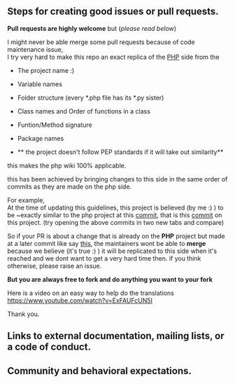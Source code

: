 ## Steps for creating good issues or pull requests.

**Pull requests are highly welcome** but (*please read below*)

I might never be able merge some pull requests because of code maintenance issue,  
I try very hard to make this repo an exact replica of the [PHP](https://github.com/mgp25/Instagram-API) side from the 

- The project name :) 
- Variable names 
- Folder structure (every *.php file has its *.py sister)
- Class names and Order of functions in a class
- Funtion/Method signature
- Package names

- ** the project doesn't follow PEP standards if it will take out similarity**

this makes the php wiki 100% applicable. 

this has been achieved by bringing changes to this side in the same order of commits as they are made on the php side.

For example,  
At the time of updating this guidelines, this project is believed (by me :) ) to be ~exactly similar to the php project at this [commit](https://github.com/mgp25/Instagram-API/commit/7c37130890287287b0d2a6823cfbd9caffaf2a03),
that is this [commit](https://github.com/danleyb2/Instagram-API/commit/be1d4357d896af9581c1be96a74136eebc12667a) on this project. (try opening the above commits in two new tabs and compare)


So if your PR is about a change that is already on the **PHP** project but made at a later commit like say [this](https://github.com/mgp25/Instagram-API/commit/c03d72e01425f63ec8386d833fd4410f6aac9c7c),
the maintainers wont be able to **merge** because we believe (it's true :) ) it will be replicated to this side when it's reached and we dont want to get a very hard time then. if you think otherwise, please raise an issue.


**But you are always free to fork and do anything you want to your fork**

Here is a video on an easy way to help do the translations 
https://www.youtube.com/watch?v=ExFAUFcUN5I

Thank you.


## Links to external documentation, mailing lists, or a code of conduct.
## Community and behavioral expectations.
